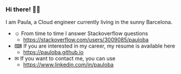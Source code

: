 ### Hi there! 🏴‍☠️
I am Paula, a Cloud engineer currently living in the sunny Barcelona.

<!-- <img align="right" alt="GIF" height="360px" src="https://github.com/pauloba/pauloba/blob/main/octogata.png" /> -->

- ☺ From time to time I answer Stackoverflow questions 
  - <a href="https://stackoverflow.com/users/3009085/pauloba">https://stackoverflow.com/users/3009085/pauloba</a>
- ⌨ If you are interested in my career, my resume is available here 
  - <a href="https://pauloba.github.io">https://pauloba.github.io</a>
- ✉ If you want to contact me, you can use 
  - <a href="https://www.linkedin.com/in/pauloba">https://www.linkedin.com/in/pauloba</a>
